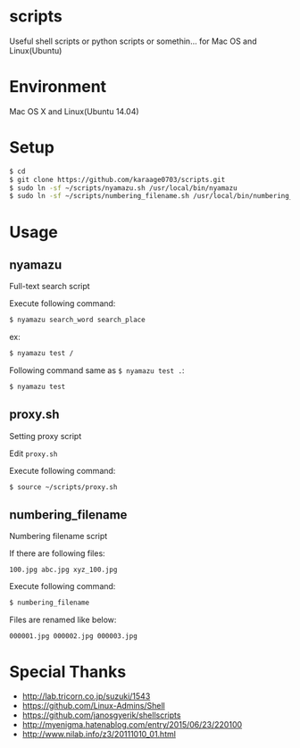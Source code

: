 # scripts
Useful shell scripts or python scripts or somethin... for Mac OS and Linux(Ubuntu)


# Environment
Mac OS X and Linux(Ubuntu 14.04)


# Setup
```sh
$ cd
$ git clone https://github.com/karaage0703/scripts.git
$ sudo ln -sf ~/scripts/nyamazu.sh /usr/local/bin/nyamazu
$ sudo ln -sf ~/scripts/numbering_filename.sh /usr/local/bin/numbering_filename
```

# Usage
## nyamazu
Full-text search script

Execute following command:
```sh
$ nyamazu search_word search_place
```

ex:
```sh
$ nyamazu test /
```

Following command same as `$ nyamazu test .`:
```sh
$ nyamazu test 
```

## proxy.sh
Setting proxy script

Edit `proxy.sh` 

Execute following command:
```sh
$ source ~/scripts/proxy.sh
```

## numbering_filename
Numbering filename script


If there are following files:
```
100.jpg abc.jpg xyz_100.jpg
```

Execute following command:
```sh
$ numbering_filename
```

Files are renamed like below:
```
000001.jpg 000002.jpg 000003.jpg
```

# Special Thanks
- http://lab.tricorn.co.jp/suzuki/1543
- https://github.com/Linux-Admins/Shell
- https://github.com/janosgyerik/shellscripts
- http://myenigma.hatenablog.com/entry/2015/06/23/220100
- http://www.nilab.info/z3/20111010_01.html
